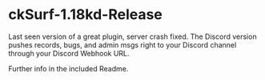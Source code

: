 # ckSurf-1.18kd-Release
Last seen version of a great plugin, server crash fixed.
The Discord version pushes records, bugs, and admin msgs right to your Discord channel through your Discord Webhook URL.

Further info in the included Readme.
#
